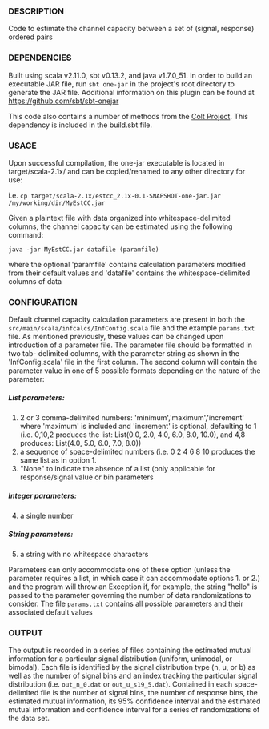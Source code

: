 ### DESCRIPTION

Code to estimate the channel capacity between a set of (signal, response)
ordered pairs

### DEPENDENCIES

Built using scala v2.11.0, sbt v0.13.2, and java v1.7.0_51. In order to build
an executable JAR file, run `sbt one-jar` in the project's root directory
to generate the JAR file.  Additional information on this plugin can be found 
at https://github.com/sbt/sbt-onejar

This code also contains a number of methods from the [Colt Project](http://acs.lbl.gov/software/colt/).  This 
dependency is included in the build.sbt file.

### USAGE

Upon successful compilation, the one-jar executable is located in 
target/scala-2.1x/ and can be copied/renamed to any other directory for use:

i.e. `cp target/scala-2.1x/estcc_2.1x-0.1-SNAPSHOT-one-jar.jar /my/working/dir/MyEstCC.jar`

Given a plaintext file with data organized into whitespace-delimited columns,
the channel capacity can be estimated using the following command:

`java -jar MyEstCC.jar datafile (paramfile)`

where the optional 'paramfile' contains calculation parameters modified from 
their default values and 'datafile' contains the whitespace-delimited columns
of data

### CONFIGURATION

Default channel capacity calculation parameters are present in both the 
`src/main/scala/infcalcs/InfConfig.scala` file and the example `params.txt` 
file.  As mentioned previously, these values can be changed upon introduction 
of a parameter file.  The parameter file should be formatted in two tab-
delimited columns, with the parameter string as shown in the 'InfConfig.scala' 
file in the first column. The second column will contain the parameter value 
in one of 5 possible formats depending on the nature of the parameter:

##### List parameters:
1. 2 or 3 comma-delimited numbers: 'minimum','maximum','increment' where 
   'maximum' is included and 'increment' is optional, defaulting to 1 
   (i.e. 0,10,2 produces the list: List(0.0, 2.0, 4.0, 6.0, 8.0, 10.0), 
   and 4,8 produces: List(4.0, 5.0, 6.0, 7.0, 8.0))
2. a sequence of space-delimited numbers (i.e. 0 2 4 6 8 10 produces the 
   same list as in option 1.
3. "None" to indicate the absence of a list (only applicable for 
   response/signal value or bin parameters

##### Integer parameters:
4. a single number

##### String parameters:  
5. a string with no whitespace characters

Parameters can only accommodate one of these option (unless the parameter requires
a list, in which case it can accommodate options 1. or 2.) and the program will
throw an Exception if, for example, the string "hello" is passed to the parameter
governing the number of data randomizations to consider. The file `params.txt`
contains all possible parameters and their associated default values

### OUTPUT

The output is recorded in a series of files containing the estimated mutual
information for a particular signal distribution (uniform, unimodal, or
bimodal). Each file is identified by the signal distribution type (n, u, or
b) as well as the number of signal bins and an index tracking the particular
signal distribution (i.e. `out_n_0.dat` or `out_u_s19_5.dat`). Contained
in each space-delimited file is the number of signal bins, the number of response bins, the
estimated mutual information, its 95% confidence interval and the 
estimated mutual information and confidence interval for a series of randomizations
of the data set.
